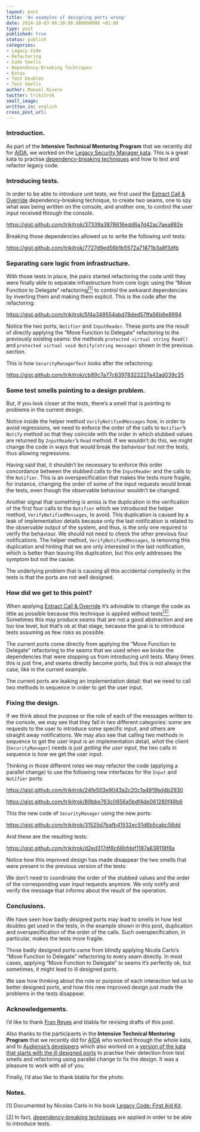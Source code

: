 ```yaml
---
layout: post
title: 'An examples of designing ports wrong'
date: 2024-10-03 06:30:00.000000000 +01:00
type: post
published: true
status: publish
categories:
- Legacy Code
- Refactoring
- Code Smells
- Dependency-Breaking Techniques
- Katas
- Test Doubles
- Test Smells
author: Manuel Rivero
twitter: trikitrok
small_image: 
written_in: english
cross_post_url: 
---
```


### Introduction.

As part of the **Intensive Technical Mentoring Program** that we recently did for [AIDA](https://www.aidacanarias.com/), we worked on the [Legacy Security Manager kata](https://www.devjoy.com/blog/legacy-code-katas/). This is a great kata to practise [dependency-breaking techniques](https://codesai.com/posts/2024/03/mindmup-breaking-dependencies) and how to test and refactor legacy code.


### Introducing tests.

In order to be able to introduce unit tests, we first used the [Extract Call & Override](https://understandlegacycode.com/blog/quick-way-to-add-tests-when-code-does-side-effects/) dependency-breaking technique, to create two seams, one to spy what was being written on the console, and another one, to control the user input received through the console.

<script src="https://gist.github.com/trikitrok/37339a3878616edd6a7d42ac7aea892e.js"></script>

https://gist.github.com/trikitrok/37339a3878616edd6a7d42ac7aea892e

Breaking those dependencies allowed us to write the following unit tests: 

<script src="https://gist.github.com/trikitrok/7727d9ed56b1b5572a71871b3a8f3dfb.js"></script>

https://gist.github.com/trikitrok/7727d9ed56b1b5572a71871b3a8f3dfb

### Separating core logic from infrastructure.

With those tests in place, the pairs started refactoring the code until they were finally able to separate infrastructure from core logic using the “Move Function to Delegate” refactoring<a href="#nota1"><sup>[1]</sup></a> to control the awkward dependencies by inverting them and making them explicit. This is the code after the refactoring:

<script src="https://gist.github.com/trikitrok/5f4a349554abd78ded57ffa56b8e8994.js"></script>

https://gist.github.com/trikitrok/5f4a349554abd78ded57ffa56b8e8994

Notice the two ports, `Notifier` and `InputReader`. These ports are the result of directly applying the “Move Function to Delegate” refactoring to the previously existing seams: the methods `protected virtual string Read()` and `protected virtual void Notify(string message)` shown in the previous section.

This is how `SecurityManagerTest` looks after the refactoring:  

<script src="https://gist.github.com/trikitrok/cb89c7a77c63978322227a42ad039c35.js"></script>

https://gist.github.com/trikitrok/cb89c7a77c63978322227a42ad039c35

### Some test smells pointing to a design problem.

But, if you look closer at the tests, there’s a smell that is pointing to problems in the current design.

Notice inside the helper method `VerifyNotifiedMessages` how, in order to avoid regressions, we need to enforce the order of the calls to `Notifier`’s `Notify` method so that they coincide with the order in which stubbed values are returned by `InputReader`’s `Read` method. If we wouldn’t do this, we might change the code in ways that would break the behaviour but not the tests, thus allowing regressions. 

Having said that, it shouldn’t be necessary to enforce this order concordance between the stubbed calls to the `InputReader` and the calls to the `Notifier`. This is an overspecification that makes the tests more fragile, for instance, changing the order of some of the input requests would break the tests, even though the observable behaviour wouldn’t be changed.

Another signal that something is amiss is the duplication in the verification of the first four calls to the `Notifier` which we introduced the helper method, `VerifyNotifiedMessages`, to avoid. This duplication is caused by a leak of implementation details because only the last notification is related to the observable output of the system, and thus, is the only one required to verify the behaviour. We should not need to check the other previous four notifications. The helper method, `VerifyNotifiedMessages`, is removing this duplication and hinting that we are only interested in the last notification, which is better than leaving the duplication, but this only addresses the symptom but not the cause.


The underlying problem that is causing all this accidental complexity in the tests is that the ports are not well designed. 

### How did we get to this point? 

When applying  [Extract Call & Override](https://understandlegacycode.com/blog/quick-way-to-add-tests-when-code-does-side-effects/) it’s advisable to change the code as little as possible because this technique is applied without tests<a href="#nota2"><sup>[2]</sup></a>. Sometimes this may produce seams that are not a good abstraction and are too low level, but that’s ok at that stage, because the goal is to introduce tests assuming as few risks as possible. 

The current ports come directly from applying the “Move Function to
Delegate” refactoring to the seams that we used when we broke the dependencies that were stopping us from introducing unit tests. Many times this is just fine, and seams directly become ports, but this is not always the case, like in the current example.

The current ports are leaking an implementation detail: that we need to call two methods in sequence in order to get the user input.

### Fixing the design.

If we think about the purpose or the role of each of the messages written to the console, we may see that they fall in two different categories: some are requests to the user to introduce some specific input, and others are straight away notifications. We may also see that calling two methods in sequence to get the user input is an implementation detail, *what* the client (`SecurityManager`) needs is just *getting the user input*, the two calls in sequence is *how* we get the user input. 

Thinking in those different roles we may refactor the code (applying a parallel change) to use the following new interfaces for the `Input` and `Notifier` ports: 

<script src="https://gist.github.com/trikitrok/24fe503e9043a2c20c1a4819bd4b2930.js"></script>

https://gist.github.com/trikitrok/24fe503e9043a2c20c1a4819bd4b2930

<script src="https://gist.github.com/trikitrok/89bbe763c0656a5bdf4de061280f48b6.js"></script>

https://gist.github.com/trikitrok/89bbe763c0656a5bdf4de061280f48b6

This the new code of `SecurityManager` using the new ports: 

<script src="https://gist.github.com/trikitrok/31525d7bafb41532ec51d6b5cabc56dd.js"></script>

https://gist.github.com/trikitrok/31525d7bafb41532ec51d6b5cabc56dd

And these are the resulting tests:

<script src="https://gist.github.com/trikitrok/d2ed317df8c68bfdef1187a838118f8a.js"></script>

https://gist.github.com/trikitrok/d2ed317df8c68bfdef1187a838118f8a

Notice how this improved design has made disappear the two smells that were present in the previous version of the tests:

We don’t need to coordinate the order of the stubbed values and the order of the corresponding user input requests anymore.
We only notify and verify the message that informs about the result of the operation.

### Conclusions.

We have seen how badly designed ports may lead to smells in how test doubles get used in the tests, in the example shown in this post, duplication and overspecification of the order of the calls. Such overspecification, in particular, makes the tests more fragile.

Those badly designed ports came from blindly applying Nicola Carlo’s “Move Function to
Delegate” refactoring to every seam directly. In most cases, applying “Move Function to
Delegate” to seams it’s perfectly ok, but sometimes, it might lead to ill designed ports. 

We saw how thinking about the role or purpose of each interaction led us to better designed ports, and how this new improved design just made the problems in the tests disappear.

### Acknowledgements.

I’d like to thank [Fran Reyes](https://www.linkedin.com/in/franreyesperdomo/) and blabla for revising drafts of this post.

Also thanks to the participants in the **Intensive Technical Mentoring Program** that we recently did for [AIDA](https://www.aidacanarias.com/) who worked through the whole kata,
and to [Audiense’s developers](https://www.audiense.com/about-us/the-team) which also worked on a [version of the kata that starts with the ill designed ports](https://github.com/Codesai/practice_program_ts_audiense/tree/main/13-security-manager) to practise their detection from test smells and refactoring using parallel change to fix the design. It was a pleasure to work with all of you.

Finally, I’d also like to thank blabla for the photo.

### Notes.

<a name="nota1"></a> [1] Documented by Nicolas Carlo in his book [Legacy Code: First Aid Kit](https://understandlegacycode.com/first-aid-kit/).

<a name="nota2"></a> [2] In fact, [dependency-breaking techniques](https://codesai.com/posts/2024/03/mindmup-breaking-dependencies) are applied in order to be able to introduce tests.



